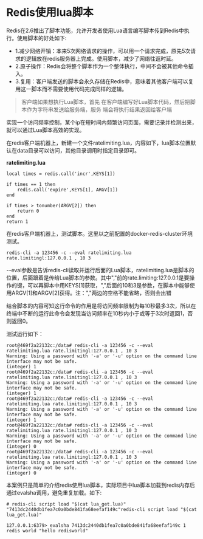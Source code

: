 # Redis使用lua脚本

Redis在2.6推出了脚本功能，允许开发者使用Lua语言编写脚本传到Redis中执行。使用脚本的好处如下:

- 1.减少网络开销：本来5次网络请求的操作，可以用一个请求完成，原先5次请求的逻辑放在redis服务器上完成。使用脚本，减少了网络往返时延。
- 2.原子操作：Redis会将整个脚本作为一个整体执行，中间不会被其他命令插入。
- 3.复用：客户端发送的脚本会永久存储在Redis中，意味着其他客户端可以复用这一脚本而不需要使用代码完成同样的逻辑。

> 客户端如果想执行Lua脚本，首先 在客户端编写好Lua脚本代码，然后把脚本作为字符串发送给服务端，服务 端会将执行结果返回给客户端

实现一个访问频率控制，某个ip在短时间内频繁访问页面，需要记录并检测出来，就可以通过Lua脚本高效的实现。

在redis客户端机器上，新建一个文件ratelimiting.lua，内容如下，lua脚本位置默认在data目录可以访问，其他目录调用时指定目录即可。

**ratelimiting.lua**

```
local times = redis.call('incr',KEYS[1])

if times == 1 then
    redis.call('expire',KEYS[1], ARGV[1])
end

if times > tonumber(ARGV[2]) then
    return 0
end
return 1
```

在redis客户端机器上，测试脚本。这里以之前配置的docker-redis-cluster环境测试。

```
redis-cli -a 123456 -c --eval ratelimiting.lua rate.limitingl:127.0.0.1 , 10 3
```

--eval参数是告诉redis-cli读取并运行后面的Lua脚本，ratelimiting.lua是脚本的位置，后面跟着是传给Lua脚本的参数。其中","前的rate.limiting:127.0.0.1是要操作的键，可以再脚本中用KEYS[1]获取，","后面的10和3是参数，在脚本中能够使用ARGV[1]和ARGV[2]获得。注：","两边的空格不能省略，否则会出错

结合脚本的内容可知这行命令的作用是将访问频率限制为每10秒最多3次，所以在终端中不断的运行此命令会发现当访问频率在10秒内小于或等于3次时返回1，否则返回0。

测试运行如下：

```
root@469f2a22132c:/data# redis-cli -a 123456 -c --eval ratelimiting.lua rate.limitingl:127.0.0.1 , 10 3
Warning: Using a password with '-a' or '-u' option on the command line interface may not be safe.
(integer) 1
root@469f2a22132c:/data# redis-cli -a 123456 -c --eval ratelimiting.lua rate.limitingl:127.0.0.1 , 10 3
Warning: Using a password with '-a' or '-u' option on the command line interface may not be safe.
(integer) 1
root@469f2a22132c:/data# redis-cli -a 123456 -c --eval ratelimiting.lua rate.limitingl:127.0.0.1 , 10 3
Warning: Using a password with '-a' or '-u' option on the command line interface may not be safe.
(integer) 1
root@469f2a22132c:/data# redis-cli -a 123456 -c --eval ratelimiting.lua rate.limitingl:127.0.0.1 , 10 3
Warning: Using a password with '-a' or '-u' option on the command line interface may not be safe.
(integer) 0
root@469f2a22132c:/data# redis-cli -a 123456 -c --eval ratelimiting.lua rate.limitingl:127.0.0.1 , 10 3
Warning: Using a password with '-a' or '-u' option on the command line interface may not be safe.
(integer) 0
```



本案例只是简单的介绍redis使用lua脚本，实际项目中lua脚本加载到redis内存后通过evalsha调用，避免重复加载。如下:

```
# redis-cli script load "$(cat lua_get.lua)" "7413dc2440db1fea7c0a0bde841fa68eefaf149c"redis-cli script load "$(cat lua_get.lua)"

127.0.0.1:6379> evalsha 7413dc2440db1fea7c0a0bde841fa68eefaf149c 1 redis world "hello redisworld"
```




